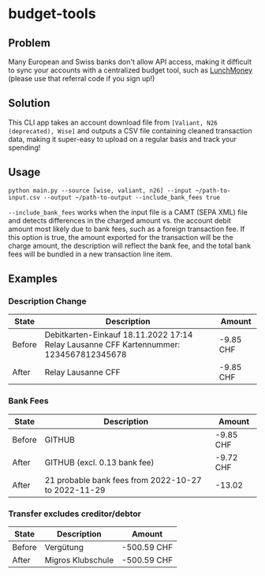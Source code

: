 # budget-tools

## Problem
Many European and Swiss banks don't allow API access, making it difficult to sync your accounts with a centralized budget tool, such as [LunchMoney](https://lunchmoney.app/?refer=x01525r3)  
(please use that referral code if you sign up!)

## Solution
This CLI app takes an account download file from `[Valiant, N26 (deprecated), Wise]` and outputs a CSV file containing cleaned transaction data, making it super-easy to upload on a regular basis and track your spending!

## Usage
```
python main.py --source [wise, valiant, n26] --input ~/path-to-input.csv --output ~/path-to-output --include_bank_fees true
```
`--include_bank_fees` works when the input file is a CAMT (SEPA XML) file and detects differences in the charged amount vs. the account debit amount most likely due to bank fees, such as a foreign transaction fee. If this option is true, the amount exported for the transaction will be the charge amount, the description will reflect the bank fee, and the total bank fees will be bundled in a new transaction line item.

## Examples

### Description Change
|State|Description|Amount|
|---|---|---|
|Before|Debitkarten-Einkauf 18.11.2022 17:14 Relay Lausanne CFF Kartennummer: 1234567812345678|-9.85 CHF|
|After|Relay Lausanne CFF|-9.85 CHF|

### Bank Fees
|State|Description|Amount|
|---|---|---|
|Before|GITHUB|-9.85 CHF|
|After|GITHUB (excl. 0.13 bank fee)|-9.72 CHF|
|After|21 probable bank fees from 2022-10-27 to 2022-11-29|-13.02|

### Transfer excludes creditor/debtor
|State|Description|Amount|
|---|---|---|
|Before|Vergütung|-500.59 CHF|
|After|Migros Klubschule|-500.59 CHF|
